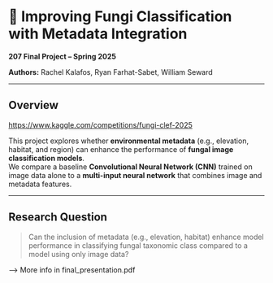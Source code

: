 # 🍄 Improving Fungi Classification with Metadata Integration

**207 Final Project – Spring 2025**

**Authors:** Rachel Kalafos, Ryan Farhat-Sabet, William Seward  

---

## Overview

https://www.kaggle.com/competitions/fungi-clef-2025

This project explores whether **environmental metadata** (e.g., elevation, habitat, and region) can enhance the performance of **fungal image classification models**.  
We compare a baseline **Convolutional Neural Network (CNN)** trained on image data alone to a **multi-input neural network** that combines image and metadata features.

---

## Research Question

> Can the inclusion of metadata (e.g., elevation, habitat) enhance model performance in classifying fungal taxonomic class compared to a model using only image data?

--> More info in final_presentation.pdf
